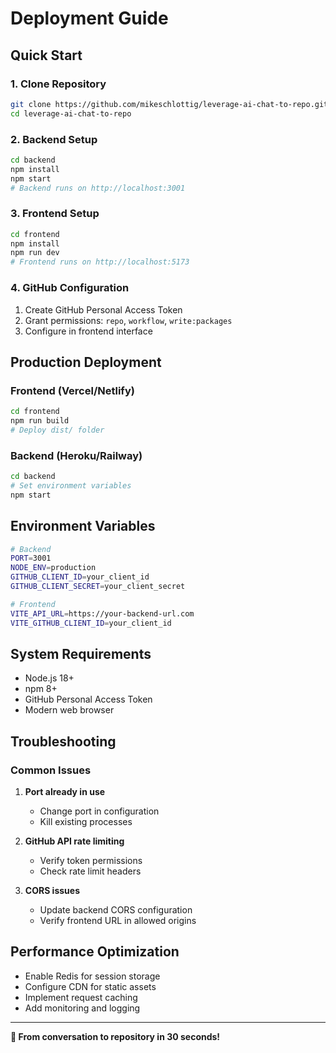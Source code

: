 # Deployment Guide

## Quick Start

### 1. Clone Repository
```bash
git clone https://github.com/mikeschlottig/leverage-ai-chat-to-repo.git
cd leverage-ai-chat-to-repo
```

### 2. Backend Setup
```bash
cd backend
npm install
npm start
# Backend runs on http://localhost:3001
```

### 3. Frontend Setup
```bash
cd frontend
npm install
npm run dev
# Frontend runs on http://localhost:5173
```

### 4. GitHub Configuration
1. Create GitHub Personal Access Token
2. Grant permissions: `repo`, `workflow`, `write:packages`
3. Configure in frontend interface

## Production Deployment

### Frontend (Vercel/Netlify)
```bash
cd frontend
npm run build
# Deploy dist/ folder
```

### Backend (Heroku/Railway)
```bash
cd backend
# Set environment variables
npm start
```

## Environment Variables

```bash
# Backend
PORT=3001
NODE_ENV=production
GITHUB_CLIENT_ID=your_client_id
GITHUB_CLIENT_SECRET=your_client_secret

# Frontend
VITE_API_URL=https://your-backend-url.com
VITE_GITHUB_CLIENT_ID=your_client_id
```

## System Requirements

- Node.js 18+
- npm 8+
- GitHub Personal Access Token
- Modern web browser

## Troubleshooting

### Common Issues

1. **Port already in use**
   - Change port in configuration
   - Kill existing processes

2. **GitHub API rate limiting**
   - Verify token permissions
   - Check rate limit headers

3. **CORS issues**
   - Update backend CORS configuration
   - Verify frontend URL in allowed origins

## Performance Optimization

- Enable Redis for session storage
- Configure CDN for static assets
- Implement request caching
- Add monitoring and logging

---

**🚀 From conversation to repository in 30 seconds!**